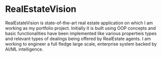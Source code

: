 # RealEstateVision
RealEstateVision is state-of-the-art real estate application on which I am working as my portfolio project. Initially it is built using OOP concepts and basic functionalities have been implemented like various propertieis types and relevant types of dealings being offered by RealEstate agents.
I am working to engineer a full fledge large scale, enterprise system backed by AI/ML intelligence.

